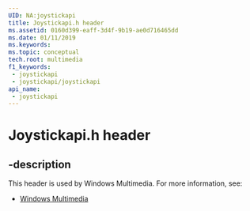 ```yaml
---
UID: NA:joystickapi
title: Joystickapi.h header
ms.assetid: 0160d399-eaff-3d4f-9b19-ae0d716465dd
ms.date: 01/11/2019
ms.keywords: 
ms.topic: conceptual
tech.root: multimedia
f1_keywords:
 - joystickapi
 - joystickapi/joystickapi
api_name:
 - joystickapi
---
```


# Joystickapi.h header


## -description

This header is used by Windows Multimedia. For more information, see:

- [Windows Multimedia](../_multimedia/index.md)

